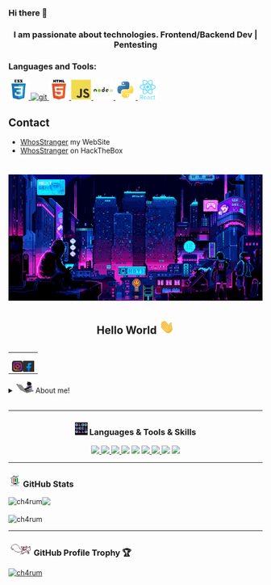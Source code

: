 ### Hi there 👋
<h3 align="center">I am passionate about technologies. Frontend/Backend Dev | Pentesting </h3>

<h3 align="left">Languages and Tools:</h3>
<p align="left"> <a href="https://www.w3schools.com/css/" target="_blank" rel="noreferrer"> <img src="https://raw.githubusercontent.com/devicons/devicon/master/icons/css3/css3-original-wordmark.svg" alt="css3" width="40" height="40"/> </a> <a href="https://git-scm.com/" target="_blank" rel="noreferrer"> <img src="https://www.vectorlogo.zone/logos/git-scm/git-scm-icon.svg" alt="git" width="40" height="40"/> </a> <a href="https://www.w3.org/html/" target="_blank" rel="noreferrer"> <img src="https://raw.githubusercontent.com/devicons/devicon/master/icons/html5/html5-original-wordmark.svg" alt="html5" width="40" height="40"/> </a> <a href="https://developer.mozilla.org/en-US/docs/Web/JavaScript" target="_blank" rel="noreferrer"> <img src="https://raw.githubusercontent.com/devicons/devicon/master/icons/javascript/javascript-original.svg" alt="javascript" width="40" height="40"/> </a> <a href="https://nodejs.org" target="_blank" rel="noreferrer"> <img src="https://raw.githubusercontent.com/devicons/devicon/master/icons/nodejs/nodejs-original-wordmark.svg" alt="nodejs" width="40" height="40"/> </a> <a href="https://www.python.org" target="_blank" rel="noreferrer"> <img src="https://raw.githubusercontent.com/devicons/devicon/master/icons/python/python-original.svg" alt="python" width="40" height="40"/> </a> <a href="https://reactjs.org/" target="_blank" rel="noreferrer"> <img src="https://raw.githubusercontent.com/devicons/devicon/master/icons/react/react-original-wordmark.svg" alt="react" width="40" height="40"/> </a> </p>


## Contact
- [WhosStranger](https://whosstranger.github.io/) my WebSite
- [WhosStranger](https://app.hackthebox.com/profile/805901) on HackTheBox


<h1 align="center"><img src="./src/loficity2.gif" height="250px"></h1>
<h2 align="center">Hello World <img src="./src/wave.gif" width="30px"> <!--:octocat:--></h2>

<table align="right">
<tr>
<td>

<!-- [<img align="left" alt=" | YouTube" width="22px" src="./src/youtube.png" />][youtube]-->
<!-- [<img align="left" alt="@m | Twitter" width="22px" src="./src/twitter.png" />][twitter]-->
[<img align="left" alt="@ch4rum | Instagram" width="22px" src="./src/instagram.png" />][instagram]
[<img align="left" alt="ch4rum | Facebook" width="22px" src="./src/facebook.png" />][facebook]

</td>
</tr>
</table>

<details>
  <summary><img src="./src/gatohack.gif" width="35px"> About me!</summary>

### 💻 Computer Engineering Student !!
- 🦾 I love computer security!
- 🤓  I’m currently learning everything
- 👾  I am very curious and that is why you start studying programming
- 🗒  I am currently very obsessed with learning computer security and python
</details>
<br />

<!---

<h3 align="center"><img src="./src/pokemon.GIF" width="30px" height="30px"> Latest Projects</h3>


--->
---
<h3 align="center"><img src="./src/0101.GIF" width="25px" height="25px"> Languages & Tools & Skills</h3>

<p align="center">
    <a href="https://blackarch.org/" target="_blank"> <img src="https://img.shields.io/badge/OS-BlackArch-informational?style=flat&logo=arch-linux&logoColor=white&color=2bbc8a"/> </a>
    <a href="https://www.kali.org/" target="_blank"> <img src="https://img.shields.io/badge/OS-Kali%20Linux-informational?style=flat&logo=kalilinux&logoColor=white&color=2bbc8a"/> </a>
    <a href="https://www.parrotsec.org/" target="_blank"> <img src="https://img.shields.io/badge/OS-Parrot-informational?style=flat&logo=debian&logoColor=white&color=2bbc8a"/> </a>
    <a href="https://www.microsoft.com/en-us/windows" target="_black"> <img src="https://img.shields.io/badge/OS-Windows-informational?style=flat&logo=windows&logoColor=white&color=2bbc8a"></a>
    <a href="https://www.virtualbox.org/" target="_black"> <img src="https://img.shields.io/badge/VM-Virtual%20Box-informational?style=flat&logo=virtualbox&logoColor=white&color=2bbc8a"></a>
    <a href="https://www.python.org/" target="_blank"> <img src="https://img.shields.io/badge/Language-Python-informational?style=flat&logo=python&logoColor=white&color=2bbc8a"/> </a>
    <a href="https://www.gnu.org/" target="_blank"> <img src="https://img.shields.io/badge/Shell-zsh-informational?style=flat&logo=gnu-bash&logoColor=white&color=2bbc8a"/> </a>
    <a href="https://neovim.io/" target="_blank"><img src ="https://img.shields.io/badge/Code-Nvim-informational?style=flat&logo=neovim&logoColor=white&color=2bbc8a"></a>
    <a href="https://code.visualstudio.com/" target="_blank"><img src ="https://img.shields.io/badge/Code-Vs%20Code-informational?style=flat&logo=visual-studio-code&logoColor=white&color=2bbc8a"></a>
</p>

---

<h3 align="left"><img src="./src/estadistica2.gif" width="25px" height="25px"> GitHub Stats</h3>

<p><img align="left" src="https://github-readme-stats.vercel.app/api/top-langs?username=ch4rum&show_icons=true&locale=en&layout=compact&theme=github_dark" alt="ch4rum" /></p>

![](https://github-profile-summary-cards.vercel.app/api/cards/stats?username=ch4rum&theme=github_dark) 
<p><img align="center" src="https://github-readme-streak-stats.herokuapp.com/?user=ch4rum&theme=github_dark" alt="ch4rum" /></p>

<!---![Snake animation](https://github.com/ch4rum/ch4rum/blob/output/github-contribution-grid-snake.svg)

--->
---
### <img src="./src/kyubey.gif" width="50px">GitHub Profile Trophy 🏆

<p align="left"> <a href="https://github.com/ryo-ma/github-profile-trophy"><img src="https://github-profile-trophy.vercel.app/?username=ch4rum&&theme=github_dark" alt="ch4rum" /></a> </p>

[twitter]: https://twitter.com/
[youtube]: https://www.youtube.com/c/
[instagram]: https://www.instagram.com/ch4rum/
[facebook]: https://www.facebook.com/profile.php?id=100066815058123
[reddit]: https://www.reddit.com/user/
